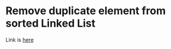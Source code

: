 # Remove duplicate element from sorted Linked List
Link is [here](https://practice.geeksforgeeks.org/problems/remove-duplicate-element-from-sorted-linked-list/1/)
